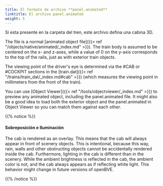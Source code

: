 ```yaml
---
title: El formato de archivo **panel.animated**
linktitle: El archivo panel.animated
weight: 5
---
```


Si esta presente en la carpeta del tren, este archivo defina una cabina 3D.

The file is a normal [animated object file]({{< ref "/objects/native/animated/_index.md" >}}). The train body is assumed to be centered on the x- and z-axes, while a value of 0 on the y-axis corresponds to the top of the rails, just as with exterior train objects.

The viewing point of the driver's eye is determined via the #CAB or #COCKPIT sections in the [train.dat]({{< ref "/trains/train_dat/_index.md#cab" >}}) (which measures the viewing point in millimeters from the front of the train).

You can use [Object Viewer]({{< ref "/tools/objectviewer/_index.md" >}}) to preview any animated object, including the panel.animated file. It might also be a good idea to load both the exterior object and the panel.animated in Object Viewer so you can match them against each other.

{{% notice %}}

#### Sobreposición e Iluminación

The cab is rendered as an overlay. This means that the cab will always appear in front of scenery objects. This is intentional, because this way, rain, walls and other obstructing objects cannot be accidentally rendered inside the cab. Furthermore, lighting in the cab is different than in the scenery. While the ambient brightness is reflected in the cab, the ambient color is not, and the cab always appears as if reflecting white light. This behavior might change in future versions of openBVE.

{{% /notice %}}